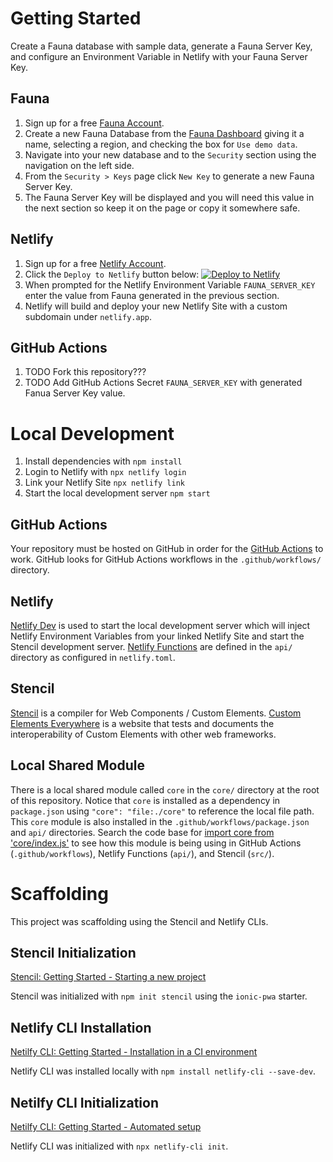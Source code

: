 # Getting Started

Create a Fauna database with sample data, generate a Fauna Server Key, and configure an Environment Variable in Netlify with your Fauna Server Key.

## Fauna

1. Sign up for a free [Fauna Account](https://dashboard.fauna.com/accounts/register).
2. Create a new Fauna Database from the [Fauna Dashboard](https://dashboard.fauna.com/) giving it a name, selecting a region, and checking the box for `Use demo data`.
3. Navigate into your new database and to the `Security` section using the navigation on the left side.
4. From the `Security > Keys` page click `New Key` to generate a new Fauna Server Key.
5. The Fauna Server Key will be displayed and you will need this value in the next section so keep it on the page or copy it somewhere safe.

## Netlify

1. Sign up for a free [Netlify Account](https://app.netlify.com/signup).
2. Click the `Deploy to Netlify` button below:
   [![Deploy to Netlify](https://www.netlify.com/img/deploy/button.svg)](https://app.netlify.com/start/deploy?repository=https://github.com/BNR-Developer-Sandbox/BNR-blog-composable-solutions)
3. When prompted for the Netlify Environment Variable `FAUNA_SERVER_KEY` enter the value from Fauna generated in the previous section.
4. Netlify will build and deploy your new Netlify Site with a custom subdomain under `netlify.app`.

## GitHub Actions

1. TODO Fork this repository???
2. TODO Add GitHub Actions Secret `FAUNA_SERVER_KEY` with generated Fanua Server Key value.

# Local Development

1. Install dependencies with `npm install`
2. Login to Netlify with `npx netlify login`
3. Link your Netlify Site `npx netlify link`
4. Start the local development server `npm start`

## GitHub Actions

Your repository must be hosted on GitHub in order for the [GitHub Actions](https://docs.github.com/en/actions) to work.
GitHub looks for GitHub Actions workflows in the `.github/workflows/` directory.

## Netlify

[Netlify Dev](https://cli.netlify.com/netlify-dev/) is used to start the local development server which will inject Netlify Environment Variables from your linked Netlify Site and start the Stencil development server.
[Netlify Functions](https://docs.netlify.com/functions/build/?fn-language=js) are defined in the `api/` directory as configured in `netlify.toml`.

## Stencil

[Stencil](https://stenciljs.com/docs/introduction) is a compiler for Web Components / Custom Elements.
[Custom Elements Everywhere](https://custom-elements-everywhere.com/) is a website that tests and documents the interoperability of Custom Elements with other web frameworks.

## Local Shared Module

There is a local shared module called `core` in the `core/` directory at the root of this repository.
Notice that `core` is installed as a dependency in `package.json` using `"core": "file:./core"` to reference the local file path.
This `core` module is also installed in the `.github/workflows/package.json` and `api/` directories.
Search the code base for [import core from 'core/index.js'](https://github.com/BNR-Developer-Sandbox/BNR-blog-composable-solutions/search?q=import+core+from+core%2Findex.js) to see how this module is being using in GitHub Actions (`.github/workflows`), Netlify Functions (`api/`), and Stencil (`src/`).

# Scaffolding

This project was scaffolding using the Stencil and Netlify CLIs.

## Stencil Initialization

[Stencil: Getting Started - Starting a new project](https://stenciljs.com/docs/getting-started)

Stencil was initialized with `npm init stencil` using the `ionic-pwa` starter.

## Netlify CLI Installation

[Netilfy CLI: Getting Started - Installation in a CI environment](https://docs.netlify.com/cli/get-started/#automated-setup)

Netlify CLI was installed locally with `npm install netlify-cli --save-dev`.

## Netilfy CLI Initialization

[Netilfy CLI: Getting Started - Automated setup](https://docs.netlify.com/cli/get-started/#automated-setup)

Netlify CLI was initialized with `npx netlify-cli init`.
